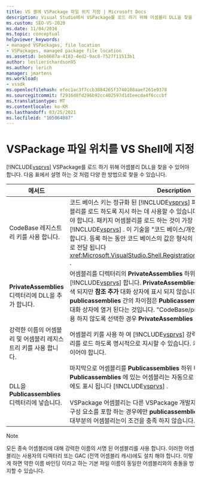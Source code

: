 ```yaml
---
title: VS 셸에 VSPackage 파일 위치 지정 | Microsoft Docs
description: Visual Studio에서 VSPackage를 로드 하기 위해 어셈블리 DLL을 찾을 수 있도록 하는 방법에 대해 알아봅니다.
ms.custom: SEO-VS-2020
ms.date: 11/04/2016
ms.topic: conceptual
helpviewer_keywords:
- managed VSPackages, file location
- VSPackages, managed package file location
ms.assetid: beb8607a-4183-4ed2-9ac8-7527f11513b1
author: leslierichardson95
ms.author: lerich
manager: jmartens
ms.workload:
- vssdk
ms.openlocfilehash: efec1ac3f7ccb3884265f3740108aaef261e9378
ms.sourcegitcommit: f2916d8fd296b92cc402597d1d1eecda4f6cccbf
ms.translationtype: MT
ms.contentlocale: ko-KR
ms.lasthandoff: 03/25/2021
ms.locfileid: "105064087"
---
```

# <a name="specifying-vspackage-file-location-to-the-vs-shell"></a>VSPackage 파일 위치를 VS Shell에 지정
[!INCLUDE[vsprvs](../../code-quality/includes/vsprvs_md.md)] VSPackage를 로드 하기 위해 어셈블리 DLL을 찾을 수 있어야 합니다. 다음 표에서 설명 하는 것 처럼 다양 한 방법으로 찾을 수 있습니다.

| 메서드 | Description |
| - | - |
| CodeBase 레지스트리 키를 사용 합니다. | 코드 베이스 키는 정규화 된 [!INCLUDE[vsprvs](../../code-quality/includes/vsprvs_md.md)] 파일 경로에서 VSPackage 어셈블리를 로드 하도록 지시 하는 데 사용할 수 있습니다. 키의 값은 DLL의 파일 경로 여야 합니다. 패키지 어셈블리를 로드 하는 것이 가장 좋은 방법입니다 [!INCLUDE[vsprvs](../../code-quality/includes/vsprvs_md.md)] . 이 기술을 "코드 베이스/개인 설치 디렉터리 기법"이 라고도 합니다. 등록 하는 동안 코드 베이스의 값은 형식의 인스턴스를 통해 등록 특성 클래스로 전달 됩니다 <xref:Microsoft.VisualStudio.Shell.RegistrationAttribute.RegistrationContext> . |
| **PrivateAssemblies** 디렉터리에 DLL을 추가 합니다. | 어셈블리를 디렉터리의 **PrivateAssemblies** 하위 디렉터리에 저장 [!INCLUDE[vsprvs](../../code-quality/includes/vsprvs_md.md)] 합니다. **PrivateAssemblies** 에 있는 어셈블리는 자동으로 검색 되지만 **참조 추가** 대화 상자에 표시 되지 않습니다. **PrivateAssemblies** 와 **publicassemblies** 간의 차이점은 **Publicassemblies** 의 어셈블리가 **참조 추가** 대화 상자에 열거 된다는 것입니다. "CodeBase/private 설치 디렉터리" 기술을 사용 하지 않도록 선택한 경우 **PrivateAssemblies** 디렉터리에를 설치 해야 합니다. |
| 강력한 이름의 어셈블리 및 어셈블리 레지스트리 키를 사용 합니다. | 어셈블리 키를 사용 하 여 [!INCLUDE[vsprvs](../../code-quality/includes/vsprvs_md.md)] 강력한 이름의 VSPackage 어셈블리를 로드 하도록 명시적으로 지시할 수 있습니다. 키의 값은 어셈블리의 강력한 이름 이어야 합니다. |
| DLL을 **Publicassemblies** 디렉터리에 넣습니다. | 마지막으로 어셈블리를 **Publicassemblies** 하위 디렉터리에 배치할 수도 있습니다. **Publicassemblies** 에 있는 어셈블리는 자동으로 검색 되 고의 **참조 추가** 대화 상자에도 표시 됩니다 [!INCLUDE[vsprvs](../../code-quality/includes/vsprvs_md.md)] .<br /><br /> VSPackage 어셈블리는 다른 VSPackage 개발자가 다시 사용 하기 위해 관리 되는 구성 요소를 포함 하는 경우에만 **publicassemblies** 디렉터리에 배치 해야 합니다. 대부분의 어셈블리는이 조건을 충족 하지 않습니다. |

> [!NOTE]
> 모든 종속 어셈블리에 대해 강력한 이름의 서명 된 어셈블리를 사용 합니다. 이러한 어셈블리는 사용자의 디렉터리 또는 GAC (전역 어셈블리 캐시)에도 설치 해야 합니다. 이렇게 하면 약한 이름 바인딩 이라고 하는 기본 파일 이름이 동일한 어셈블리와의 충돌을 방지할 수 있습니다.
